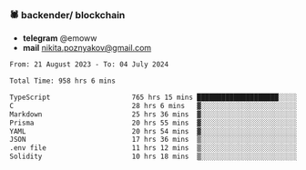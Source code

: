 ### 🕷 backender/ blockchain
- **telegram** @emoww
- **mail** nikita.poznyakov@gmail.com

<!--START_SECTION:waka-->

```txt
From: 21 August 2023 - To: 04 July 2024

Total Time: 958 hrs 6 mins

TypeScript                    765 hrs 15 mins ████████████████████░░░░░   79.85 %
C                             28 hrs 6 mins   ▓░░░░░░░░░░░░░░░░░░░░░░░░   02.93 %
Markdown                      25 hrs 36 mins  ▓░░░░░░░░░░░░░░░░░░░░░░░░   02.67 %
Prisma                        20 hrs 55 mins  ▓░░░░░░░░░░░░░░░░░░░░░░░░   02.18 %
YAML                          20 hrs 54 mins  ▓░░░░░░░░░░░░░░░░░░░░░░░░   02.18 %
JSON                          17 hrs 36 mins  ▒░░░░░░░░░░░░░░░░░░░░░░░░   01.84 %
.env file                     11 hrs 12 mins  ▒░░░░░░░░░░░░░░░░░░░░░░░░   01.17 %
Solidity                      10 hrs 18 mins  ▒░░░░░░░░░░░░░░░░░░░░░░░░   01.08 %
```

<!--END_SECTION:waka-->




